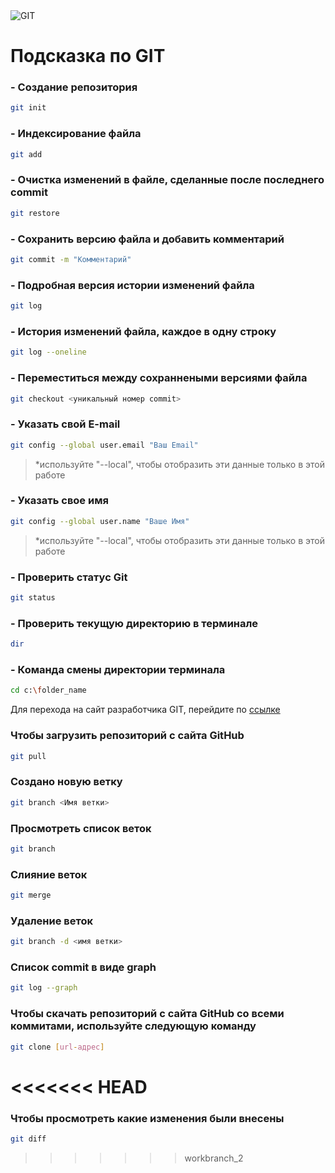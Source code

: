 <image src="https://seeklogo.com//images/G/git-logo-F4A93DAA20-seeklogo.com.png" alt="GIT">

# Подсказка по GIT

### - Создание репозитория
```sh
git init
```
### - Индексирование файла
```sh
git add
```
### - Очистка изменений в файле, сделанные после последнего commit
```sh
git restore
```
### - Сохранить версию файла и добавить комментарий
```sh
git commit -m "Комментарий"
```
### - Подробная версия истории изменений файла
```sh
git log
```
### - История изменений файла, каждое в одну строку
```sh
git log --oneline
```
### - Переместиться между сохраннеными версиями файла
```sh
git checkout <уникальный номер commit>
```
### - Указать свой E-mail
```sh
git config --global user.email "Ваш Email"
```
>*используйте "--local", чтобы отобразить эти данные только в этой работе
### - Указать свое имя
```sh
git config --global user.name "Ваше Имя"
```
>*используйте "--local", чтобы отобразить эти данные только в этой работе
### - Проверить статус Git
```sh
git status
```
### - Проверить текущую директорию в терминале
```sh
dir
```
### - Команда смены директории терминала
```sh
cd c:\folder_name
```

Для перехода на сайт разработчика GIT, перейдите по [ссылке](https://git-scm.com "Официальный сайт Git")
### Чтобы загрузить репозиторий с сайта GitHub
```sh
git pull
```
### Создано новую ветку
```sh
git branch <Имя ветки>
```
### Просмотреть список веток
```sh
git branch
```
### Слияние веток
```sh
git merge
```
### Удаление веток
```sh
git branch -d <имя ветки>
```
### Список commit в виде graph
```sh
git log --graph
```
### Чтобы скачать репозиторий с сайта GitHub со всеми коммитами, используйте следующую команду
```sh
git clone [url-адрес]
```
<<<<<<< HEAD
=======
### Чтобы просмотреть какие изменения были внесены
```sh
git diff
```
>>>>>>> workbranch_2
